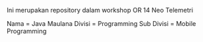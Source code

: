 Ini merupakan repository dalam workshop OR 14 Neo Telemetri

Nama = Java Maulana
Divisi = Programming
Sub Divisi = Mobile Programming

